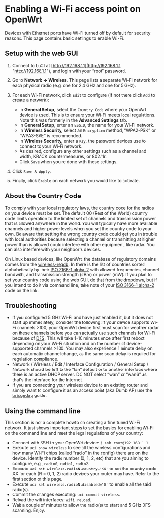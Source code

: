 # Enabling a Wi-Fi access point on OpenWrt

Devices with Ethernet ports have Wi-Fi turned off by default for security reasons. This page contains basic settings to enable Wi-Fi.

## Setup with the web GUI

1. Connect to LuCI at [http://192.168.1.1](http://192.168.1.1 "http://192.168.1.1"), and login with your “root” password.
2. Go to **Network → Wireless**. This page lists a separate Wi-Fi network for each physical radio (e.g. one for 2.4 GHz and one for 5 GHz).
3. For each Wi-Fi network, click `Edit` to configure (if not there click `Add` to create a network):
   
   - In **General Setup**, select the `Country Code` where your OpenWrt device is used. This is to ensure your Wi-Fi meets local regulations. Note this was formerly in the **Advanced Settings** tab.
   - In **General Setup**, enter an `ESSID`, the name for your Wi-Fi network.
   - In **Wireless Security**, select an `Encryption` method, “WPA2-PSK” or “WPA3-SAE” is recommended.
   - In **Wireless Security**, enter a `Key`, the password devices use to connect to your Wi-Fi network.
   - As desired, configure any other settings such as a channel and width, KRACK countermeasures, or 802.11r.
   - Click `Save` when you're done with these settings.
4. Click `Save & Apply`.
5. Finally, click `Enable` on each network you would like to activate.

## About the Country Code

To comply with your local regulatory laws, the country code for the radios on your device must be set. The default 00 (Rest of the World) country code limits operation to the limited set of channels and transmission power that is allowed anywhere in the world. You will typically have more available channels and higher power levels when you set the country code to your own. Be aware that setting the wrong country code could get you in trouble with local authorities because selecting a channel or transmitting at higher power than is allowed could interfere with other equipment, like radar. You can also interfere with your neighbor's devices.

On Linux based devices, like OpenWrt, the database of regulatory domains comes from the [wireless-regdb](https://git.kernel.org/pub/scm/linux/kernel/git/wens/wireless-regdb.git/tree/db.txt "https://git.kernel.org/pub/scm/linux/kernel/git/wens/wireless-regdb.git/tree/db.txt"). In there is the list of countries sorted alphabetically by their [ISO 3166-1 alpha-2](https://en.wikipedia.org/wiki/ISO%203166-1%20alpha-2 "https://en.wikipedia.org/wiki/ISO 3166-1 alpha-2") with allowed frequencies, channel bandwith, and transmission strength (dBm) or power (mW). If you plan to set your country code using the web GUI, do that from the dropdown, but if you intend to do it via command line, take note of your [ISO 3166-1 alpha-2](https://en.wikipedia.org/wiki/ISO%203166-1%20alpha-2 "https://en.wikipedia.org/wiki/ISO 3166-1 alpha-2") code on the link.

## Troubleshooting

- If you configured 5 GHz Wi-Fi and have just enabled it, but it does not start up immediately, consider the following: If your device supports Wi-Fi channels &gt;100, your OpenWrt device first must scan for weather radar on these channels before you can actually use such channels for Wi-Fi because of [DFS](/docs/techref/dfs "docs:techref:dfs"). This will take 1-10 minutes once after first reboot depending on your Wi-Fi situation and on the number of device-supported channels &gt;100. You may also experience 1 minute delay on each automatic channel change, as the same scan delay is required for regulation compliance.
- Network / Wireless / Edit / Interface Configuration / General Setup / Network should be left to the “lan” default or to another interface where there is an active DHCP server. DO NOT select “wan” or “wan6” as that's the interface for the Internet.
- If you are connecting your wireless device to an existing router and simply want to configure it as an access point (aka Dumb AP) use the [bridgedap](/docs/guide-user/network/wifi/wifiextenders/bridgedap "docs:guide-user:network:wifi:wifiextenders:bridgedap") guide.

## Using the command line

This section is not a complete howto on creating a fine tuned Wi-Fi network. It just shows important steps to set the basics for enabling Wi-Fi on the command line and meet the legal regulations of your country:

- Connect with SSH to your OpenWrt device: `$ ssh root@192.168.1.1`
- Execute `uci show wireless` to see all the wireless configurations and how many Wi-Fi chips (called “radio” in the config) there are on the device. Identify the radio number (0, 1, 2, etc) that are you aiming to configure, e.g., `radio0`, `radio1`, `radio2`.
- Execute `uci set wireless.radioN.country='XX'` to set the country code XX for each (N = 0, 1, 2) radio devices your router may have. Refer to the first section of this page.
- Execute `uci set wireless.radioN.disabled='0'` to enable all the said radio(s).
- Commit the changes executing: `uci commit wireless`.
- Reload the wifi interfaces: `wifi reload`.
- Wait a couple of minutes to allow the radio(s) to start and 5 GHz DFS scanning. Enjoy.
